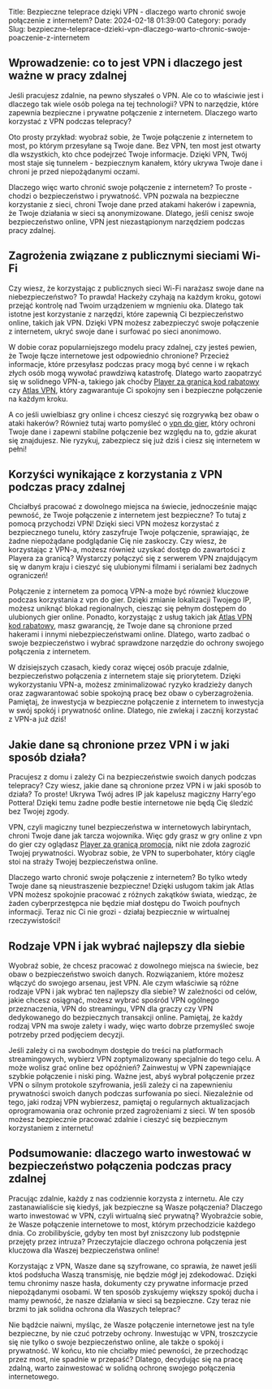 Title: Bezpieczne teleprace dzięki VPN - dlaczego warto chronić swoje połączenie z internetem?
Date: 2024-02-18 01:39:00
Category: porady
Slug: bezpieczne-teleprace-dzieki-vpn-dlaczego-warto-chronic-swoje-poaczenie-z-internetem

## Wprowadzenie: co to jest VPN i dlaczego jest ważne w pracy zdalnej

Jeśli pracujesz zdalnie, na pewno słyszałeś o VPN. Ale co to właściwie jest i dlaczego tak wiele osób polega na tej technologii? VPN to narzędzie, które zapewnia bezpieczne i prywatne połączenie z internetem. Dlaczego warto korzystać z VPN podczas telepracy?

Oto prosty przykład: wyobraź sobie, że Twoje połączenie z internetem to most, po którym przesyłane są Twoje dane. Bez VPN, ten most jest otwarty dla wszystkich, kto chce podejrzeć Twoje informacje. Dzięki VPN, Twój most staje się tunnelem - bezpiecznym kanałem, który ukrywa Twoje dane i chroni je przed niepożądanymi oczami.

Dlaczego więc warto chronić swoje połączenie z internetem? To proste - chodzi o bezpieczeństwo i prywatność. VPN pozwala na bezpieczne korzystanie z sieci, chroni Twoje dane przed atakami hakerów i zapewnia, że Twoje działania w sieci są anonymizowane. Dlatego, jeśli cenisz swoje bezpieczeństwo online, VPN jest niezastąpionym narzędziem podczas pracy zdalnej.


## Zagrożenia związane z publicznymi sieciami Wi-Fi

Czy wiesz, że korzystając z publicznych sieci Wi-Fi narażasz swoje dane na niebezpieczeństwo? To prawda! Hackeży czyhają na każdym kroku, gotowi przejąć kontrolę nad Twoim urządzeniem w mgnieniu oka. Dlatego tak istotne jest korzystanie z narzędzi, które zapewnią Ci bezpieczeństwo online, takich jak VPN. Dzięki VPN możesz zabezpieczyć swoje połączenie z internetem, ukryć swoje dane i surfować po sieci anonimowo. 

W dobie coraz popularniejszego modelu pracy zdalnej, czy jesteś pewien, że Twoje łącze internetowe jest odpowiednio chronione? Przecież informacje, które przesyłasz podczas pracy mogą być cenne i w rękach złych osób mogą wywołać prawdziwą katastrofę. Dlatego warto zaopatrzyć się w solidnego VPN-a, takiego jak choćby [Player za granicą kod rabatowy](https://cbs-mensoalting.nl/7-popularnych-trendow-w-filmach-westernowych-online) czy [Atlas VPN](https://design-onweb.nl/jak-nordvpn-zmienia-sposob-w-jaki-korzystamy-z-internetu), który zagwarantuje Ci spokojny sen i bezpieczne połączenie na każdym kroku. 

A co jeśli uwielbiasz gry online i chcesz cieszyć się rozgrywką bez obaw o ataki hakerów? Również tutaj warto pomyśleć o [vpn do gier](https://design-onweb.nl/istotne-funkcje-vpn-w-ochronie-danych-osobowych-podczas-zakupow-online), który ochroni Twoje dane i zapewni stabilne połączenie bez względu na to, gdzie akurat się znajdujesz. Nie ryzykuj, zabezpiecz się już dziś i ciesz się internetem w pełni!


## Korzyści wynikające z korzystania z VPN podczas pracy zdalnej

Chciałbyś pracować z dowolnego miejsca na świecie, jednocześnie mając pewność, że Twoje połączenie z internetem jest bezpieczne? To tutaj z pomocą przychodzi VPN! Dzięki sieci VPN możesz korzystać z bezpiecznego tunelu, który zaszyfruje Twoje połączenie, sprawiając, że żadne niepożądane podglądanie Cię nie zaskoczy. Czy wiesz, że korzystając z VPN-a, możesz również uzyskać dostęp do zawartości z Playera za granicą? Wystarczy połączyć się z serwerem VPN znajdującym się w danym kraju i cieszyć się ulubionymi filmami i serialami bez żadnych ograniczeń!

Połączenie z internetem za pomocą VPN-a może być również kluczowe podczas korzystania z vpn do gier. Dzięki zmianie lokalizacji Twojego IP, możesz uniknąć blokad regionalnych, ciesząc się pełnym dostępem do ulubionych gier online. Ponadto, korzystając z usług takich jak [Atlas VPN kod rabatowy](https://design-onweb.nl/istotne-funkcje-vpn-w-ochronie-danych-osobowych-podczas-zakupow-online), masz gwarancję, że Twoje dane są chronione przed hakerami i innymi niebezpieczeństwami online. Dlatego, warto zadbać o swoje bezpieczeństwo i wybrać sprawdzone narzędzie do ochrony swojego połączenia z internetem.

W dzisiejszych czasach, kiedy coraz więcej osób pracuje zdalnie, bezpieczeństwo połączenia z internetem staje się priorytetem. Dzięki wykorzystaniu VPN-a, możesz zminimalizować ryzyko kradzieży danych oraz zagwarantować sobie spokojną pracę bez obaw o cyberzagrożenia. Pamiętaj, że inwestycja w bezpieczne połączenie z internetem to inwestycja w swój spokój i prywatność online. Dlatego, nie zwlekaj i zacznij korzystać z VPN-a już dziś!


## Jakie dane są chronione przez VPN i w jaki sposób działa?

Pracujesz z domu i zależy Ci na bezpieczeństwie swoich danych podczas telepracy? Czy wiesz, jakie dane są chronione przez VPN i w jaki sposób to działa? To proste! Ukrywa Twój adres IP jak kapelusz magiczny Harry&#x27;ego Pottera! Dzięki temu żadne podłe bestie internetowe nie będą Cię śledzić bez Twojej zgody. 

VPN, czyli magiczny tunel bezpieczeństwa w internetowych labiryntach, chroni Twoje dane jak tarcza wojownika. Więc gdy grasz w gry online z vpn do gier czy oglądasz [Player za granicą promocja](https://design-onweb.nl/istotne-funkcje-vpn-w-ochronie-danych-osobowych-podczas-zakupow-online), nikt nie zdoła zagrozić Twojej prywatności. Wyobraz sobie, że VPN to superbohater, który ciągle stoi na straży Twojej bezpieczeństwa online. 

Dlaczego warto chronić swoje połączenie z internetem? Bo tylko wtedy Twoje dane są nieustraszenie bezpieczne! Dzięki usługom takim jak Atlas VPN możesz spokojnie pracować z różnych zakątków świata, wiedząc, że żaden cyberprzestępca nie będzie miał dostępu do Twoich poufnych informacji. Teraz nic Ci nie grozi - działaj bezpiecznie w wirtualnej rzeczywistości!


## Rodzaje VPN i jak wybrać najlepszy dla siebie

Wyobraź sobie, że chcesz pracować z dowolnego miejsca na świecie, bez obaw o bezpieczeństwo swoich danych. Rozwiązaniem, które możesz włączyć do swojego arsenau, jest VPN. Ale czym właściwie są różne rodzaje VPN i jak wybrać ten najlepszy dla siebie? W zależności od celów, jakie chcesz osiągnąć, możesz wybrać spośród VPN ogólnego przeznaczenia, VPN do streamingu, VPN dla graczy czy VPN dedykowanego do bezpiecznych transakcji online. Pamiętaj, że każdy rodzaj VPN ma swoje zalety i wady, więc warto dobrze przemyśleć swoje potrzeby przed podjęciem decyzji. 

Jeśli zależy ci na swobodnym dostępie do treści na platformach streamingowych, wybierz VPN zoptymalizowany specjalnie do tego celu. A może wolisz grać online bez opóźnień? Zainwestuj w VPN zapewniające szybkie połączenie i niski ping. Ważne jest, abyś wybrał połączenie przez VPN o silnym protokole szyfrowania, jeśli zależy ci na zapewnieniu prywatności swoich danych podczas surfowania po sieci. Niezależnie od tego, jaki rodzaj VPN wybierzesz, pamiętaj o regularnych aktualizacjach oprogramowania oraz ochronie przed zagrożeniami z sieci. W ten sposób możesz bezpiecznie pracować zdalnie i cieszyć się bezpiecznym korzystaniem z internetu!


## Podsumowanie: dlaczego warto inwestować w bezpieczeństwo połączenia podczas pracy zdalnej

Pracując zdalnie, każdy z nas codziennie korzysta z internetu. Ale czy zastanawialiście się kiedyś, jak bezpieczne są Wasze połączenia? Dlaczego warto inwestować w VPN, czyli wirtualną sieć prywatną? Wyobraźcie sobie, że Wasze połączenie internetowe to most, którym przechodzicie każdego dnia. Co zrobilibyście, gdyby ten most był zniszczony lub podstępnie przejęty przez intruza? Przeczytajcie dlaczego ochrona połączenia jest kluczowa dla Waszej bezpieczeństwa online!

Korzystając z VPN, Wasze dane są szyfrowane, co sprawia, że nawet jeśli ktoś podsłucha Waszą transmisję, nie będzie mógł jej zdekodować. Dzięki temu chronimy nasze hasła, dokumenty czy prywatne informacje przed niepożądanymi osobami. W ten sposób zyskujemy większy spokój ducha i mamy pewność, że nasze działania w sieci są bezpieczne. Czy teraz nie brzmi to jak solidna ochrona dla Waszych teleprac?

Nie bądźcie naiwni, myśląc, że Wasze połączenie internetowe jest na tyle bezpieczne, by nie czuć potrzeby ochrony. Inwestując w VPN, troszczycie się nie tylko o swoje bezpieczeństwo online, ale także o spokój i prywatność. W końcu, kto nie chciałby mieć pewności, że przechodząc przez most, nie spadnie w przepaść? Dlatego, decydując się na pracę zdalną, warto zainwestować w solidną ochronę swojego połączenia internetowego.
